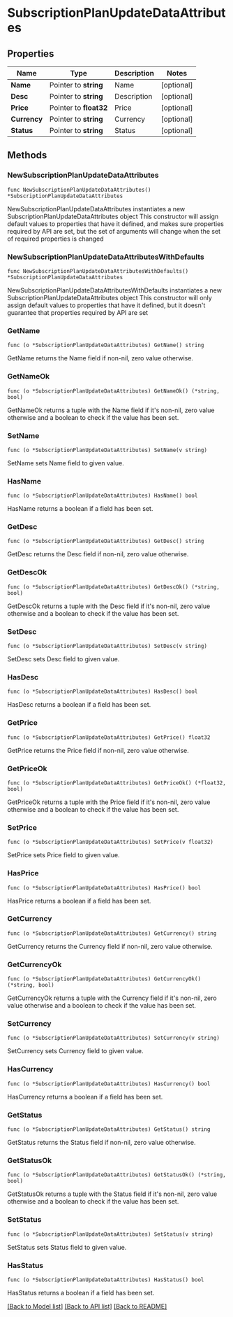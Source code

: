 # SubscriptionPlanUpdateDataAttributes

## Properties

Name | Type | Description | Notes
------------ | ------------- | ------------- | -------------
**Name** | Pointer to **string** | Name | [optional] 
**Desc** | Pointer to **string** | Description | [optional] 
**Price** | Pointer to **float32** | Price | [optional] 
**Currency** | Pointer to **string** | Currency | [optional] 
**Status** | Pointer to **string** | Status | [optional] 

## Methods

### NewSubscriptionPlanUpdateDataAttributes

`func NewSubscriptionPlanUpdateDataAttributes() *SubscriptionPlanUpdateDataAttributes`

NewSubscriptionPlanUpdateDataAttributes instantiates a new SubscriptionPlanUpdateDataAttributes object
This constructor will assign default values to properties that have it defined,
and makes sure properties required by API are set, but the set of arguments
will change when the set of required properties is changed

### NewSubscriptionPlanUpdateDataAttributesWithDefaults

`func NewSubscriptionPlanUpdateDataAttributesWithDefaults() *SubscriptionPlanUpdateDataAttributes`

NewSubscriptionPlanUpdateDataAttributesWithDefaults instantiates a new SubscriptionPlanUpdateDataAttributes object
This constructor will only assign default values to properties that have it defined,
but it doesn't guarantee that properties required by API are set

### GetName

`func (o *SubscriptionPlanUpdateDataAttributes) GetName() string`

GetName returns the Name field if non-nil, zero value otherwise.

### GetNameOk

`func (o *SubscriptionPlanUpdateDataAttributes) GetNameOk() (*string, bool)`

GetNameOk returns a tuple with the Name field if it's non-nil, zero value otherwise
and a boolean to check if the value has been set.

### SetName

`func (o *SubscriptionPlanUpdateDataAttributes) SetName(v string)`

SetName sets Name field to given value.

### HasName

`func (o *SubscriptionPlanUpdateDataAttributes) HasName() bool`

HasName returns a boolean if a field has been set.

### GetDesc

`func (o *SubscriptionPlanUpdateDataAttributes) GetDesc() string`

GetDesc returns the Desc field if non-nil, zero value otherwise.

### GetDescOk

`func (o *SubscriptionPlanUpdateDataAttributes) GetDescOk() (*string, bool)`

GetDescOk returns a tuple with the Desc field if it's non-nil, zero value otherwise
and a boolean to check if the value has been set.

### SetDesc

`func (o *SubscriptionPlanUpdateDataAttributes) SetDesc(v string)`

SetDesc sets Desc field to given value.

### HasDesc

`func (o *SubscriptionPlanUpdateDataAttributes) HasDesc() bool`

HasDesc returns a boolean if a field has been set.

### GetPrice

`func (o *SubscriptionPlanUpdateDataAttributes) GetPrice() float32`

GetPrice returns the Price field if non-nil, zero value otherwise.

### GetPriceOk

`func (o *SubscriptionPlanUpdateDataAttributes) GetPriceOk() (*float32, bool)`

GetPriceOk returns a tuple with the Price field if it's non-nil, zero value otherwise
and a boolean to check if the value has been set.

### SetPrice

`func (o *SubscriptionPlanUpdateDataAttributes) SetPrice(v float32)`

SetPrice sets Price field to given value.

### HasPrice

`func (o *SubscriptionPlanUpdateDataAttributes) HasPrice() bool`

HasPrice returns a boolean if a field has been set.

### GetCurrency

`func (o *SubscriptionPlanUpdateDataAttributes) GetCurrency() string`

GetCurrency returns the Currency field if non-nil, zero value otherwise.

### GetCurrencyOk

`func (o *SubscriptionPlanUpdateDataAttributes) GetCurrencyOk() (*string, bool)`

GetCurrencyOk returns a tuple with the Currency field if it's non-nil, zero value otherwise
and a boolean to check if the value has been set.

### SetCurrency

`func (o *SubscriptionPlanUpdateDataAttributes) SetCurrency(v string)`

SetCurrency sets Currency field to given value.

### HasCurrency

`func (o *SubscriptionPlanUpdateDataAttributes) HasCurrency() bool`

HasCurrency returns a boolean if a field has been set.

### GetStatus

`func (o *SubscriptionPlanUpdateDataAttributes) GetStatus() string`

GetStatus returns the Status field if non-nil, zero value otherwise.

### GetStatusOk

`func (o *SubscriptionPlanUpdateDataAttributes) GetStatusOk() (*string, bool)`

GetStatusOk returns a tuple with the Status field if it's non-nil, zero value otherwise
and a boolean to check if the value has been set.

### SetStatus

`func (o *SubscriptionPlanUpdateDataAttributes) SetStatus(v string)`

SetStatus sets Status field to given value.

### HasStatus

`func (o *SubscriptionPlanUpdateDataAttributes) HasStatus() bool`

HasStatus returns a boolean if a field has been set.


[[Back to Model list]](../README.md#documentation-for-models) [[Back to API list]](../README.md#documentation-for-api-endpoints) [[Back to README]](../README.md)


